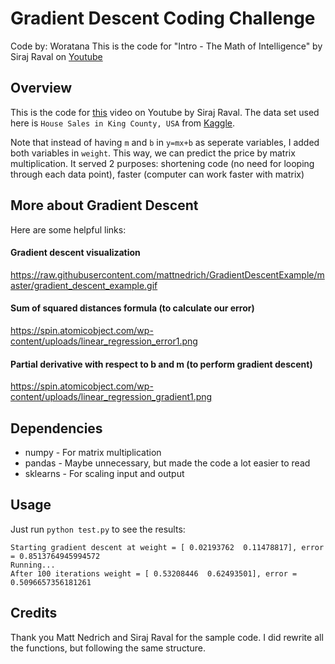 # Gradient Descent Coding Challenge
Code by: Woratana
This is the code for "Intro - The Math of Intelligence" by Siraj Raval on [Youtube](https://youtu.be/xRJCOz3AfYY)

## Overview
This is the code for [this](https://youtu.be/xRJCOz3AfYY) video on Youtube by Siraj Raval.
The data set used here is `House Sales in King County, USA` from [Kaggle](https://www.kaggle.com/harlfoxem/housesalesprediction).

Note that instead of having `m` and `b` in `y=mx+b` as seperate variables, I added both variables in `weight`.
This way, we can predict the price by matrix multiplication. It served 2 purposes: shortening code (no need for looping through each data point), faster (computer can work faster with matrix)

## More about Gradient Descent
Here are some helpful links:

#### Gradient descent visualization
https://raw.githubusercontent.com/mattnedrich/GradientDescentExample/master/gradient_descent_example.gif

#### Sum of squared distances formula (to calculate our error)
https://spin.atomicobject.com/wp-content/uploads/linear_regression_error1.png

#### Partial derivative with respect to b and m (to perform gradient descent)
https://spin.atomicobject.com/wp-content/uploads/linear_regression_gradient1.png

## Dependencies

* numpy - For matrix multiplication
* pandas - Maybe unnecessary, but made the code a lot easier to read
* sklearns - For scaling input and output

## Usage

Just run ``python test.py`` to see the results:

   ```
Starting gradient descent at weight = [ 0.02193762  0.11478817], error = 0.8513764945994572
Running...
After 100 iterations weight = [ 0.53208446  0.62493501], error = 0.5096657356181261
   ```

## Credits

Thank you Matt Nedrich and Siraj Raval for the sample code. I did rewrite all the functions, but following the same structure.
